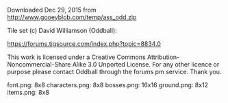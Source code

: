 Downloaded Dec 29, 2015 from http://www.gooeyblob.com/temp/ass_odd.zip

Tile set (c) David Williamson (Oddball):

https://forums.tigsource.com/index.php?topic=8834.0

This work is licensed under a Creative Commons Attribution-Noncommercial-Share Alike 3.0 Unported License.
For any other licence or purpose please contact Oddball through the forums pm service. Thank you.



font.png: 8x8
characters.png: 8x8
bosses.png: 16x16
ground.png: 8x12
items.png: 8x8
